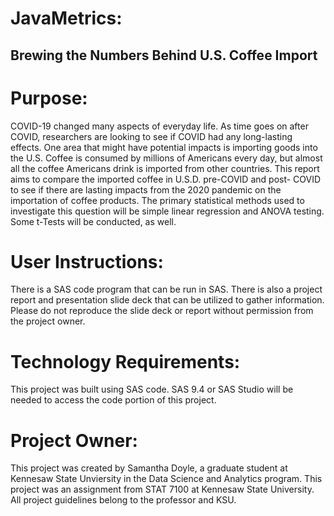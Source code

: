 # JavaMetrics:
Brewing the Numbers Behind U.S. Coffee Import
---------
Purpose:
==
COVID-19 changed many aspects of everyday life. As time goes on after COVID, researchers are looking to see if COVID had any long-lasting effects. One area that might have potential impacts is importing goods into the U.S. Coffee is consumed by millions of Americans every day, but almost all the coffee Americans drink is imported from other countries. This report aims to compare the imported coffee in U.S.D. pre-COVID and post- COVID to see if there are lasting impacts from the 2020 pandemic on the importation of coffee products. The primary statistical methods used to investigate this question will be simple linear regression and ANOVA testing. Some t-Tests will be conducted, as well.

User Instructions:
===
There is a SAS code program that can be run in SAS. There is also a project report and presentation slide deck that can be utilized to gather information. Please do not reproduce the slide deck or report without permission from the project owner.

Technology Requirements:
===
This project was built using SAS code. SAS 9.4 or SAS Studio will be needed to access the code portion of this project.

Project Owner:
===
This project was created by Samantha Doyle, a graduate student at Kennesaw State Unviersity in the Data Science and Analytics program. This project was an assignment from STAT 7100 at Kennesaw State University. All project guidelines belong to the professor and KSU.

